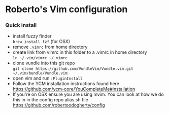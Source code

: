 # Roberto's Vim configuration

### Quick install
* install fuzzy finder    
`brew install fzf` (for OSX)    
* remove `.vimrc` from home directory
* create link from vimrc in this folder to a .vimrc in home directory   
`ln ~/.vim/vimrc ~/.vimrc`   
* clone vundle into this git repo    
`git clone https://github.com/VundleVim/Vundle.vim.git ~/.vim/bundle/Vundle.vim`   
* open vim and run `:PluginInstall`   
* Follow the YCM installation instructions found here https://github.com/ycm-core/YouCompleteMe#installation   
* If you're on OSX ensure you are using mvim. You can look at how we do this in in the config repo alias.sh file https://github.com/robertoodogherty/config   
